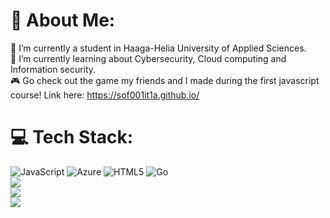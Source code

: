 # 💫 About Me:
🔭 I’m currently a student in Haaga-Helia University of Applied Sciences.<br>🌱 I’m currently learning about Cybersecurity, Cloud computing and Information security.<br> 🎮 Go check out the game my friends and I made during the first javascript course! Link here: https://sof001it1a.github.io/ <br>


# 💻 Tech Stack:
![JavaScript](https://img.shields.io/badge/javascript-%23323330.svg?style=for-the-badge&logo=javascript&logoColor=%23F7DF1E) ![Azure](https://img.shields.io/badge/azure-%230072C6.svg?style=for-the-badge&logo=microsoftazure&logoColor=white) ![HTML5](https://img.shields.io/badge/html5-%23E34F26.svg?style=for-the-badge&logo=html5&logoColor=white) ![Go](https://img.shields.io/badge/go-%2300ADD8.svg?style=for-the-badge&logo=go&logoColor=white)<br/>
![](https://github-readme-stats.vercel.app/api?username=CouncilorVayHek&theme=nightowl&hide_border=false&include_all_commits=false&count_private=false)<br/>
![](https://nirzak-streak-stats.vercel.app/?user=CouncilorVayHek&theme=nightowl&hide_border=false)<br/>
![](https://github-readme-stats.vercel.app/api/top-langs/?username=CouncilorVayHek&theme=nightowl&hide_border=false&include_all_commits=false&count_private=false&layout=compact)

<!-- Proudly created with GPRM ( https://gprm.itsvg.in ) -->
